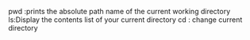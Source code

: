pwd :prints the absolute path name of the current working directory
ls:Display the contents list of your current directory
cd : change current directory
